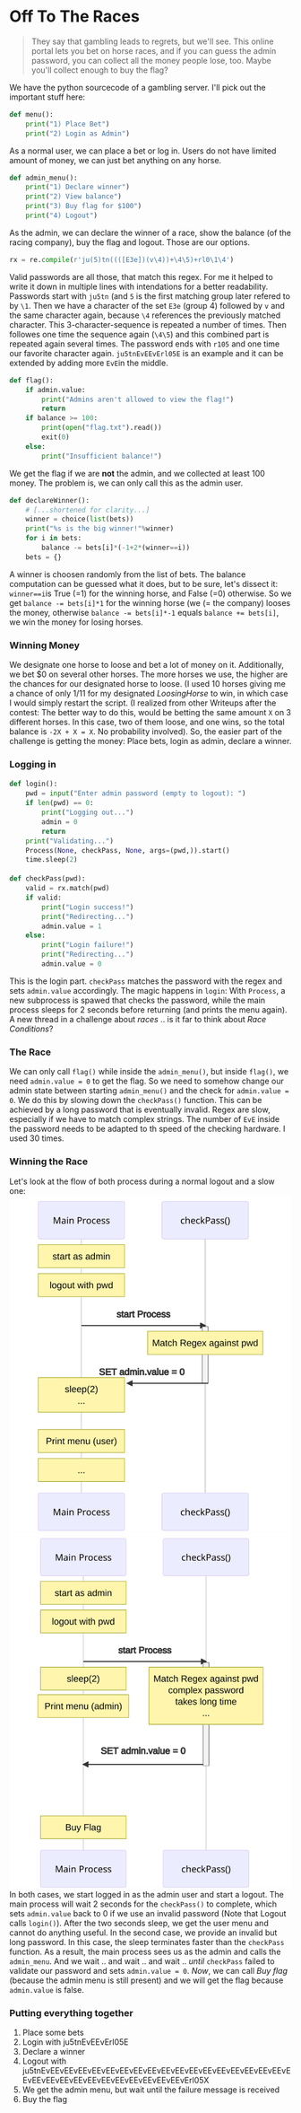 # Off To The Races

> They say that gambling leads to regrets, but we'll see. This online portal lets you bet on horse races, and if you can guess the admin password, you can collect all the money people lose, too. Maybe you'll collect enough to buy the flag?

We have the python sourcecode of a gambling server. I'll pick out the important stuff here:
```python
def menu():
    print("1) Place Bet")
    print("2) Login as Admin")
```
As a normal user, we can place a bet or log in. Users do not have limited amount of money, we can just bet anything on any horse.
```python
def admin_menu():
    print("1) Declare winner")
    print("2) View balance")
    print("3) Buy flag for $100")
    print("4) Logout")
```
As the admin, we can declare the winner of a race, show the balance (of the racing company), buy the flag and logout. Those are our options. 

```python
rx = re.compile(r'ju(5)tn((([E3e])(v\4))+\4\5)+rl0\1\4')
```
Valid passwords are all those, that match this regex. For me it helped to write it down in multiple lines with intendations for a better readability. Passwords start with `ju5tn` (and `5` is the first matching group later refered to by `\1`. Then we have a character of the set `E3e` (group 4) followed by `v` and the same character again, because `\4` references the previously matched character. This 3-character-sequence is repeated a number of times. Then followes one time the sequence again (`\4\5`) and this combined part is repeated again several times. The password ends with `r105` and one time our favorite character again. `ju5tnEvEEvErl05E` is an example and it can be extended by adding more `EvE`in the middle.

```python
def flag():
    if admin.value:
        print("Admins aren't allowed to view the flag!")
        return
    if balance >= 100:
        print(open("flag.txt").read())
        exit(0)
    else:
        print("Insufficient balance!")
```
We get the flag if we are __not__ the admin, and we collected at least 100 money. The problem is, we can only call this as the admin user.
```python
def declareWinner():
    # [...shortened for clarity...]
    winner = choice(list(bets))
    print("%s is the big winner!"%winner)
    for i in bets:
        balance -= bets[i]*(-1+2*(winner==i))
    bets = {}
```
A winner is choosen randomly from the list of bets. The balance computation can be guessed what it does, but to be sure, let's dissect it:
`winner==i`is True (=1) for the winning horse, and False (=0) otherwise. So we get `balance -= bets[i]*1` for the winning horse (we (= the company) looses the money, otherwise `balance -= bets[i]*-1` equals `balance += bets[i]`, we win the money for losing horses.
### Winning Money
We designate one horse to loose and bet a lot of money on it. Additionally, we bet $0 on several other horses. The more horses we use, the higher are the chances for our designated horse to loose. (I used 10 horses giving me a chance of only 1/11 for my designated *LoosingHorse* to win, in which case I would simply restart the script.
(I realized from other Writeups after the contest: The better way to do this, would be betting the same amount `X` on 3 different horses. In this case, two of them loose, and one wins, so the total balance is `-2X + X = X`. No probability involved).
So, the easier part of the challenge is getting the money: Place bets, login as admin, declare a winner.
### Logging in
```python
def login():
    pwd = input("Enter admin password (empty to logout): ")
    if len(pwd) == 0:
        print("Logging out...")
        admin = 0
        return
    print("Validating...")
    Process(None, checkPass, None, args=(pwd,)).start()
    time.sleep(2)

def checkPass(pwd):
    valid = rx.match(pwd)
    if valid:
        print("Login success!")
        print("Redirecting...")
        admin.value = 1
    else:
        print("Login failure!")
        print("Redirecting...")
        admin.value = 0
```
This is the login part. `checkPass` matches the password with the regex and sets `admin.value` accordingly.
The magic happens in `login`: With `Process`, a new subprocess is spawed that checks the password, while the main process sleeps for 2 seconds before returning (and prints the menu again). A new thread in a challenge about *races* .. is it far to think about *Race Conditions*? 
### The Race
We can only call `flag()` while inside the `admin_menu()`, but inside `flag()`, we need `admin.value = 0`  to get the flag. So we need to somehow change our admin state between starting `admin_menu()` and the check for `admin.value = 0`. We do this by slowing down the `checkPass()` function. This can be achieved by a long password that is eventually invalid. Regex are slow, especially if we have to match complex strings. The number of `EvE` inside the password needs to be adapted to th speed of the checking hardware. I used 30 times.

### Winning the Race
Let's look at the flow of both process during a normal logout and a slow one:
![Race1](race1.svg)
![Race2](race2.svg)
In both cases, we start logged in as the admin user and start a logout. The main process will wait 2 seconds for the `checkPass()` to complete, which sets `admin.value` back to 0 if we use an invalid password (Note that Logout calls `login()`). After the two seconds sleep, we get the user menu and cannot do anything useful.
In the second case, we provide an invalid but long password. In this case, the sleep terminates faster than the `checkPass` function. As a result, the main process sees us as the admin and calls the `admin_menu`. And we wait .. and wait .. and wait .. *until* `checkPass` failed to validate our password and sets `admin.value = 0`. *Now*, we can call *Buy flag* (because the admin menu is still present) and we will get the flag because `admin.value` is false.
### Putting everything together
1. Place some bets
2. Login with ju5tnEvEEvErl05E
3. Declare a winner
4. Logout with ju5tnEvEEvEEvEEvEEvEEvEEvEEvEEvEEvEEvEEvEEvEEvEEvEEvEEvEEvEEvEEvEEvEEvEEvEEvEEvEEvEEvEEvEEvEEvErl05X
5. We get the admin menu, but wait until the failure message is received
6. Buy the flag


